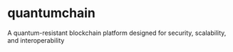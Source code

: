 # quantumchain
A quantum-resistant blockchain platform designed for security, scalability, and interoperability
